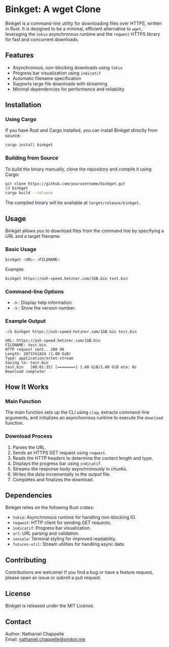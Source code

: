 # Binkget: A wget Clone

Binkget is a command-line utility for downloading files over HTTPS, written in Rust. It is designed to be a minimal, efficient alternative to `wget`, leveraging the `tokio` asynchronous runtime and the `reqwest` HTTPS library for fast and concurrent downloads.

## Features
- Asynchronous, non-blocking downloads using `tokio`
- Progress bar visualization using `indicatif`
- Automatic filename specification
- Supports large file downloads with streaming
- Minimal dependencies for performance and reliability

## Installation

### Using Cargo
If you have Rust and Cargo installed, you can install Binkget directly from source:
```sh
cargo install binkget
```

### Building from Source
To build the binary manually, clone the repository and compile it using Cargo:
```sh
git clone https://github.com/yourusername/binkget.git
cd binkget
cargo build --release
```
The compiled binary will be available at `target/release/binkget`.

## Usage
Binkget allows you to download files from the command line by specifying a URL and a target filename.

### Basic Usage
```sh
binkget <URL> <FILENAME>
```
Example:
```sh
binkget https://ash-speed.hetzner.com/1GB.bin test.bin
```

### Command-line Options
- `-h` : Display help information.
- `-V` : Show the version number.

### Example Output
```
~/$ binkget https://ash-speed.hetzner.com/1GB.bin test.bin

URL: https://ash-speed.hetzner.com/1GB.bin
FILENAME: test.bin
HTTP request sent.. 200 OK
Length: 1073741824 (1.00 GiB)
Type: application/octet-stream
Saving to: test.bin
test.bin   [00:01:35] [========] 1.00 GiB/1.00 GiB eta: 0s
Download complete!
```

## How It Works

### Main Function
The main function sets up the CLI using `clap`, extracts command-line arguments, and initializes an asynchronous runtime to execute the `download` function.

### Download Process
1. Parses the URL.
2. Sends an HTTPS GET request using `reqwest`.
3. Reads the HTTP headers to determine the content length and type.
4. Displays the progress bar using `indicatif`.
5. Streams the response body asynchronously in chunks.
6. Writes the data incrementally to the output file.
7. Completes and finalizes the download.

## Dependencies
Binkget relies on the following Rust crates:
- `tokio`: Asynchronous runtime for handling non-blocking IO.
- `reqwest`: HTTP client for sending GET requests.
- `indicatif`: Progress bar visualization.
- `url`: URL parsing and validation.
- `console`: Terminal styling for improved readability.
- `futures-util`: Stream utilities for handling async data.

## Contributing
Contributions are welcome! If you find a bug or have a feature request, please open an issue or submit a pull request.

## License
Binkget is released under the MIT License.

## Contact
Author: Nathaniel Chappelle  
Email: [nathaniel.chappelle@proton.me](mailto:nathaniel.chappelle@proton.me)


